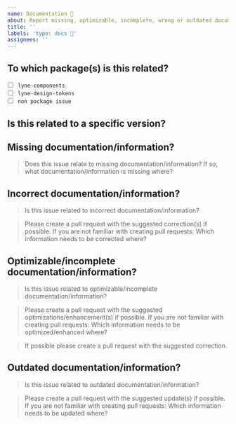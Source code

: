 ```yaml
---
name: Documentation 📖
about: Report missing, optimizable, incomplete, wrong or outdated documentation
title: ''
labels: 'type: docs 📖'
assignees: ''
---
```


<!--

Hi there! 👋🏾 It looks like you were having an issue with our documentation. 

If you miss something or you have not yet found an answer to your question the [Lyne Components documentation](https://github.com/lyne-design-system/lyne-components/docs) might hold it. 

Maybe also have a quick look at our [documentation issues](https://github.com/lyne-design-system/lyne-components/issues?q=label%3A%22type%3A+docs+%F0%9F%93%96%22+) if your question has been asked/raised before or even might have been solved. 

If these resources do not work out or if something is wrong or incomplete in our documentation, help us out by filling out a couple of details below!

Feel free to remove the sections that are not relevant.

Thanks in advance!

-->

## To which package(s) is this related?

<!--
  Add an x in one of the options below, for example:
- [x] package name
-->

- [ ] `lyne-components`
- [ ] `lyne-design-tokens`
- [ ] `non package issue`

## Is this related to a specific version? 

<!-- Define the version since the documentation has been missing, optimizable, incomplete, wrong or outdated -->

## Missing documentation/information?

> Does this issue relate to missing documentation/information? If so, what documentation/information is missing where?

<!-- Give us a summary about your issue. Provide as much useful information as you can -->

<!-- Which documentation/information is missing? -->

<!-- Where should this documentation/information go/be added? -->

## Incorrect documentation/information?

> Is this issue related to incorrect documentation/information?

> Please create a pull request with the suggested correction(s) if possible. If you are not familiar with creating pull requests: Which information needs to be corrected where?

<!-- Give us a summary about your issue. Provide as much useful information as you can -->

<!-- Where lies incorrect documentation/information? -->

<!-- What is incorrect (and why)? -->

## Optimizable/incomplete documentation/information?

> Is this issue related to optimizable/incomplete documentation/information?

> Please create a pull request with the suggested optimizations/enhancement(s) if possible. If you are not familiar with creating pull requests: Which information needs to be optimized/enhanced where?

<!-- Give us a summary about your issue. Provide as much useful information as you can -->

<!-- Where lies the optimizable/enhanceable documentation? -->

<!-- What needs to be optimized/enhanced (and why)? -->

> If possible please create a pull request with the suggested correction.

## Outdated documentation/information?

> Is this issue related to outdated documentation/information?

> Please create a pull request with the suggested update(s) if possible. If you are not familiar with creating pull requests: Which information needs to be updated where?

<!-- Give us a summary about your issue. Provide as much useful information as you can -->

<!-- Where lies the documentation which needs to be updated? -->

<!-- What needs to be updated (and why)? -->